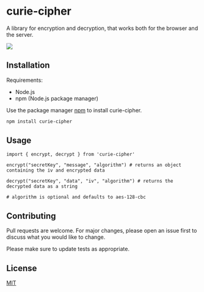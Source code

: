 # curie-cipher

A library for encryption and decryption, that works both for the browser and the server.

![](https://github.com/prince-curie/curie-cipher/workflows/curie-cipher/badge.svg)

## Installation
Requirements:

- Node.js
- npm (Node.js package manager)

Use the package manager [npm](https://www.npmjs.com/package/curie-cipher) to install curie-cipher.

```bash
npm install curie-cipher
```

## Usage

```node
import { encrypt, decrypt } from 'curie-cipher'

encrypt("secretKey", "message", "algorithm") # returns an object containing the iv and encrypted data

decrypt("secretKey", "data", "iv", "algorithm") # returns the decrypted data as a string

# algorithm is optional and defaults to aes-128-cbc
```

## Contributing
Pull requests are welcome. For major changes, please open an issue first to discuss what you would like to change.

Please make sure to update tests as appropriate.

## License
[MIT](https://choosealicense.com/licenses/mit/)